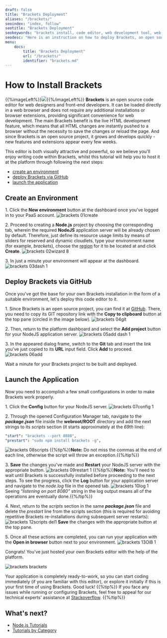 ```yaml
---
draft: false
title: "Brackets Deployment"
aliases: "/brackets/"
seoindex: "index, follow"
seotitle: "Brackets Deployment"
seokeywords: "brackets install, code editor, web development tool, web editor, web ide, code in browser, nodejs hosting, deploy brackets, run brackets, brackets nodejs"
seodesc: "Here is an instruction on how to deploy Brackets, an open source code editor for web designers and front-end developers, to the platform. Try out this truly powerful and simple web development tool with PaaS NodeJS hosting."
menu: 
    docs:
        title: "Brackets Deployment"
        url: "/brackets/"
        identifier: "brackets.md"
---
```


# How to Install Brackets

{{%imageLeft%}}![](00logo.png){{%/imageLeft%}}
**Brackets** is an open source code editor for web designers and front-end developers. It can be loaded directly in a web browser and does not require any additional installations or browser extensions, providing significant convenience for web development. The main Brackets benefit is the live HTML development feature, which means that all HTML changes are instantly pushed to a browser without the necessity to save the changes or reload the page. And since Brackets is an open source project, it grows and develops quickly - new features and extensions appear every few weeks.

This editor is both visually attractive and powerful, so we believe you'll enjoy writing code within Brackets, whilst this tutorial will help you to host it at the platform through following the next steps:

* [create an environment](#create)
* [deploy Brackets via GitHub](#deploy)
* <a id="create" href="#launch">launch the application</a>


## Create an Environment

1\. Click the **New environment** button at the dashboard once you've logged in to your PaaS account.
![brackets 01create](01create.png)

2\. Proceed to creating a **Node.js** project by choosing the corresponding tab, wherein the required **NodeJS** application server will be already chosen by default. Therefore, just define its resource usage limits by means of sliders for reserved and dynamic cloudlets, type your environment name (for example, *brackets*), choose the [region](/environment-regions) for it to be located at and click **Create**.
![brackets 02wizard 8](02wizard-8.png)

3\. In just a minute your environment will appear at the dashboard.
<a id="deploy"></a>
![brackets 03dash 1](03dash-1.png)


## Deploy Brackets via GitHub

Once you've got the base for your own Brackets installation in the form of a suitable environment, let's deploy this code editor to it.

1\. Since Brackets is an open source project, you can find it at [GitHub](https://github.com/rabchev/brackets-server). There, you need to copy its GIT repository link with the **Copy to clipboard** button at the top pane (circled in the image below).
![brackets 04git](04git.png)

2\. Then, return to the platform dashboard and select the **Add project** button for your NodeJS application server.
![brackets 05add dash 1](05add_dash-1.png)

3\. In the appeared dialog frame, switch to the **Git** tab and insert the link you've just copied to its **URL** input field. Click **Add** to proceed.
![brackets 06add](06add.png)

Wait a minute for your Brackets project to be built and <a id="launch"></a>deployed.


## Launch the Application

Now you need to accomplish a few small configurations in order to make Brackets work properly.

1\. Click the **Config** button for your NodeJS server.
![brackets 07config 1](07config-1.png)

2\. Through the opened Configuration Manager tab, navigate to the ***package.json*** file inside the **webroot/ROOT** directory and add the next strings to its *scripts* section (it starts approximately at the *69th* line):
```yaml
"start": "brackets --port 8080",
"prestart": "sudo npm install brackets -g",
```
![brackets 08scripts](08scripts.png)
{{%tip%}}**Note:** Do not miss the commas at the end of each line, otherwise the script will throw an exception.{{%/tip%}}

3\. **Save** the changes you've made and **Restart** your NodeJS server with the appropriate button.
![brackets 09restart 1](09restart-1.png)
{{%tip%}}**Note:** You'll need to wait until Brackets is successfully installed before proceeding to the next steps. To see the progress, click the **Log** button for your application server and navigate to the *node.log* file in the opened tab.
![brackets 10log 1](10log-1.png)
Seeing *&ldquo;listening on port 8080&rdquo;* string in the log output means all of the operations are eventually done.{{%/tip%}}

4\. Next, return to the *scripts* section in the same ***package.json*** file and delete the *prestart* line from the scripts section (this is required for avoiding repetitive Brackets re-installations during subsequent server restarts):
![brackets 12scripts del1](12scripts-del1.png)
**Save** the changes with the appropriate button at the top pane.

5\. Once all these actions are completed, you can run your application with the **Open in browser** button next to your environment.
![brackets 13OiB 1](13OiB-1.png)

Congrats! You've just hosted your own Brackets editor with the help of the platform.

![brackets brackets](brackets.png)

Your application is completely ready-to-work, so you can start coding immediately (if you are familiar with this editor), or explore it initially if this is your first time of using Brackets. Good luck!
{{%tip%}}
If you face any issues while running or configuring Brackets, feel free to appeal for our technical experts' assistance at [Stackoverflow](http://stackoverflow.com/questions/tagged/jelastic).
{{%/tip%}}


## What's next?
* [Node.js Tutorials](/nodejs-tutorials)
* [Tutorials by Category](/tutorials-by-category/)
